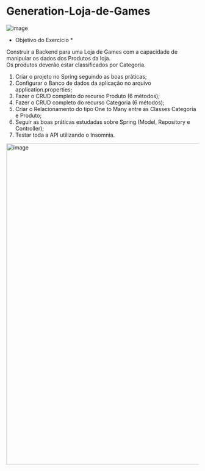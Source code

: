 # Generation-Loja-de-Games 
![image](https://github.com/DrikaDev/Generation-Loja-de-Games/assets/102387476/db333655-ee3c-4b73-9162-082bf6206e1b)

* Objetivo do Exercício *

Construir a Backend para uma Loja de Games com a capacidade de manipular os dados dos Produtos da loja.\
Os produtos deverão estar classificados por Categoria.

1) Criar o projeto no Spring seguindo as boas práticas;
2) Configurar o Banco de dados da aplicação no arquivo application.properties;
3) Fazer o CRUD completo do recurso Produto (6 métodos);
4) Fazer o CRUD completo do recurso Categoria (6 métodos);
5) Criar o Relacionamento do tipo One to Many entre as Classes Categoria e Produto;
6) Seguir as boas práticas estudadas sobre Spring (Model, Repository e Controller);
7) Testar toda a API utilizando o Insomnia.

<img width="842" alt="image" src="https://github.com/DrikaDev/Generation-Loja-de-Games/assets/102387476/870b9725-758f-41d6-a096-04ac0c6a4e74">
